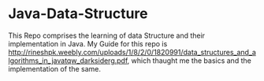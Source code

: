# Java-Data-Structure
This Repo comprises the learning of data Structure and their implementation in Java.
My Guide for this repo is 
http://rineshpk.weebly.com/uploads/1/8/2/0/1820991/data_structures_and_algorithms_in_javatqw_darksiderg.pdf,
which thaught me the basics and the implementation of the same.
